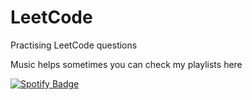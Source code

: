 # LeetCode

Practising LeetCode questions

Music helps sometimes you can check my playlists here

[![Spotify Badge](https://img.shields.io/badge/Spotify-green?style=for-the-badge&logo=spotify&logoColor=white)](https://open.spotify.com/user/21hwilxlu3z2ell35mhyl5j5y)

